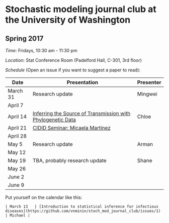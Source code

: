 # Stochastic modeling journal club at the University of Washington

## Spring 2017

*Time*: Fridays, 10:30 am - 11:30 pm

*Location*: Stat Conference Room (Padelford Hall, C-301, 3rd floor)

*Schedule* (Open an issue if you want to suggest a paper to read):

| Date | Presentation | Presenter |
|------|--------------|-----------|
| March 31 | Research update | Mingwei |
| April 7 | | |
| April 14 | [Inferring the Source of Transmission with Phylogenetic Data](http://journals.plos.org/ploscompbiol/article?id=10.1371/journal.pcbi.1003397)| Chloe |
| April 21 | [CIDID Seminar: Micaela Martinez](http://www.cidid.org/events/2017/4/20/cidid-seminar-micaela-martinez) | |
| April 28 | | |
| May 5 | Research update | Arman |
| May 12 | | |
| May 19 | TBA, probably research update | Shane |
| May 26 | | |
| June 2 | | |
| June 9 | | |

Put yourself on the calendar like this:
```
| March 13   | [Introduction to statistical inference for infectious diseases](https://github.com/vnminin/stoch_mod_journal_club/issues/1) | Michael |
```

